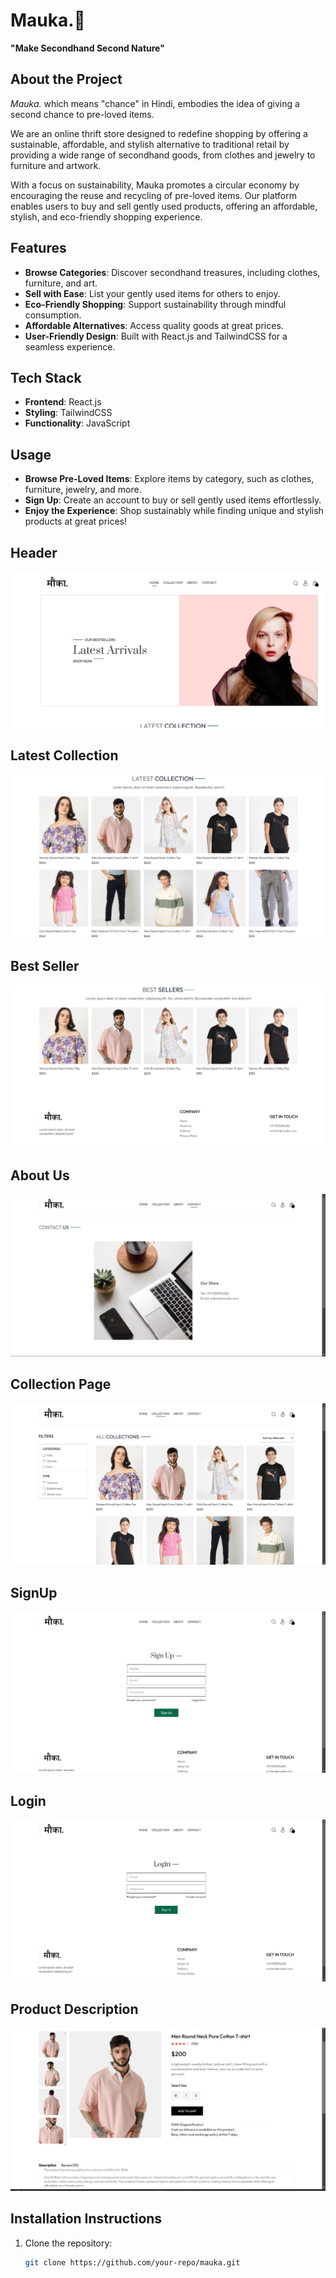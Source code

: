 # Mauka.🌿  
**"Make Secondhand Second Nature"**

## **About the Project**  
*Mauka.* which means "chance" in Hindi, embodies the idea of giving a second chance to pre-loved items.  

We are an online thrift store designed to redefine shopping by offering a sustainable, affordable, and stylish alternative to traditional retail by providing a wide range of secondhand goods, from clothes and jewelry to furniture and artwork.  

With a focus on sustainability, Mauka promotes a circular economy by encouraging the reuse and recycling of pre-loved items. Our platform enables users to buy and sell gently used products, offering an affordable, stylish, and eco-friendly shopping experience.  
## **Features**  
- **Browse Categories**: Discover secondhand treasures, including clothes, furniture, and art.  
- **Sell with Ease**: List your gently used items for others to enjoy.  
- **Eco-Friendly Shopping**: Support sustainability through mindful consumption.  
- **Affordable Alternatives**: Access quality goods at great prices.  
- **User-Friendly Design**: Built with React.js and TailwindCSS for a seamless experience.  
## **Tech Stack**  
- **Frontend**: React.js  
- **Styling**: TailwindCSS  
- **Functionality**: JavaScript  
## **Usage**  
- **Browse Pre-Loved Items**: Explore items by category, such as clothes, furniture, jewelry, and more.  
- **Sign Up**: Create an account to buy or sell gently used items effortlessly.  
- **Enjoy the Experience**: Shop sustainably while finding unique and stylish products at great prices!

## Header
![Header](./images/header.png)
## Latest Collection
![Latest Collection](./images/latestcollection.png)
## Best Seller
![Best Seller](./images/bestseller.png)
## About Us
![About Us](./images/aboutus.jpg)
## Collection Page
![Collection Page](./images/CollectionPage.jpg)
## SignUp
![Sign Up](./images/signup.jpg)
## Login
![Login](./images/login.jpg)
## Product Description
![Product Description](./images/productdescription.jpg)
## **Installation Instructions**  
1. Clone the repository:  
   ```bash  
   git clone https://github.com/your-repo/mauka.git  
